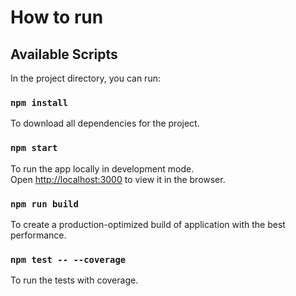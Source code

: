 # How to run

## Available Scripts

In the project directory, you can run:

### `npm install`

To download all dependencies for the project.

### `npm start`

To run the app locally in development mode.\
Open [http://localhost:3000](http://localhost:3000) to view it in the browser.

### `npm run build`

To create a production-optimized build of application with the best performance.

### `npm test -- --coverage`

To run the tests with coverage.